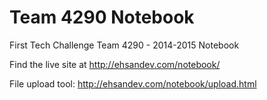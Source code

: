 Team 4290 Notebook
============

First Tech Challenge Team 4290 - 2014-2015 Notebook

Find the live site at http://ehsandev.com/notebook/

File upload tool: http://ehsandev.com/notebook/upload.html
